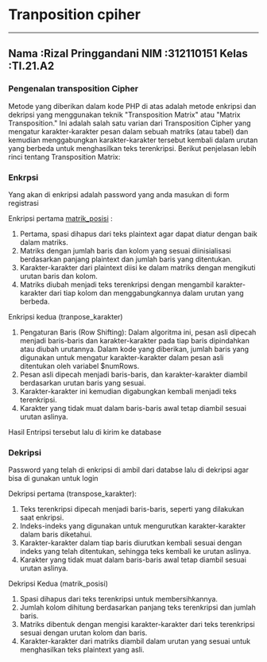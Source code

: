 # Tranposition cpiher


---
Nama    :Rizal Pringgandani
NIM     :312110151
Kelas   :TI.21.A2
---

### Pengenalan transposition Cipher

Metode yang diberikan dalam kode PHP di atas adalah metode enkripsi dan dekripsi yang menggunakan teknik "Transposition Matrix" atau "Matrix Transposition." Ini adalah salah satu varian dari Transposition Cipher yang mengatur karakter-karakter pesan dalam sebuah matriks (atau tabel) dan kemudian menggabungkan karakter-karakter tersebut kembali dalam urutan yang berbeda untuk menghasilkan teks terenkripsi. Berikut penjelasan lebih rinci tentang Transposition Matrix:

### Enkrpsi

Yang akan di enkripsi adalah password yang anda masukan di form registrasi 

Enkripsi pertama [matrik_posisi](https://github.com/Rizalpringgandani/UTS_KRIPTO/blob/main/CiperTranposisiTemanPiero/function/matrik_posisi.php)
 :

1. Pertama, spasi dihapus dari teks plaintext agar dapat diatur dengan baik dalam matriks.
2. Matriks dengan jumlah baris dan kolom yang sesuai diinisialisasi berdasarkan panjang plaintext dan jumlah baris yang ditentukan.
3. Karakter-karakter dari plaintext diisi ke dalam matriks dengan mengikuti urutan baris dan kolom.
4. Matriks diubah menjadi teks terenkripsi dengan mengambil karakter-karakter dari tiap kolom dan menggabungkannya dalam urutan yang berbeda.

Enkripsi kedua (tranpose_karakter)
1. Pengaturan Baris (Row Shifting): Dalam algoritma ini, pesan asli dipecah menjadi baris-baris dan karakter-karakter pada tiap baris dipindahkan atau diubah urutannya. Dalam kode yang diberikan, jumlah baris yang digunakan untuk mengatur karakter-karakter dalam pesan asli ditentukan oleh variabel $numRows.
2. Pesan asli dipecah menjadi baris-baris, dan karakter-karakter diambil berdasarkan urutan baris yang sesuai.
3. Karakter-karakter ini kemudian digabungkan kembali menjadi teks terenkripsi.
4. Karakter yang tidak muat dalam baris-baris awal tetap diambil sesuai urutan aslinya.

Hasil Entripsi tersebut lalu di kirim ke database 

### Dekripsi

Password yang telah di enkripsi di ambil dari databse lalu di dekripsi agar bisa di gunakan untuk login

Dekripsi pertama (transpose_karakter):
1. Teks terenkripsi dipecah menjadi baris-baris, seperti yang dilakukan saat enkripsi.
2. Indeks-indeks yang digunakan untuk mengurutkan karakter-karakter dalam baris diketahui.
3. Karakter-karakter dalam tiap baris diurutkan kembali sesuai dengan indeks yang telah ditentukan, sehingga teks kembali ke urutan aslinya.
4. Karakter yang tidak muat dalam baris-baris awal tetap diambil sesuai urutan aslinya.

Dekripsi Kedua (matrik_posisi)
1. Spasi dihapus dari teks terenkripsi untuk membersihkannya.
2. Jumlah kolom dihitung berdasarkan panjang teks terenkripsi dan jumlah baris.
3. Matriks dibentuk dengan mengisi karakter-karakter dari teks terenkripsi sesuai dengan urutan kolom dan baris.
4. Karakter-karakter dari matriks diambil dalam urutan yang sesuai untuk menghasilkan teks plaintext yang asli.
